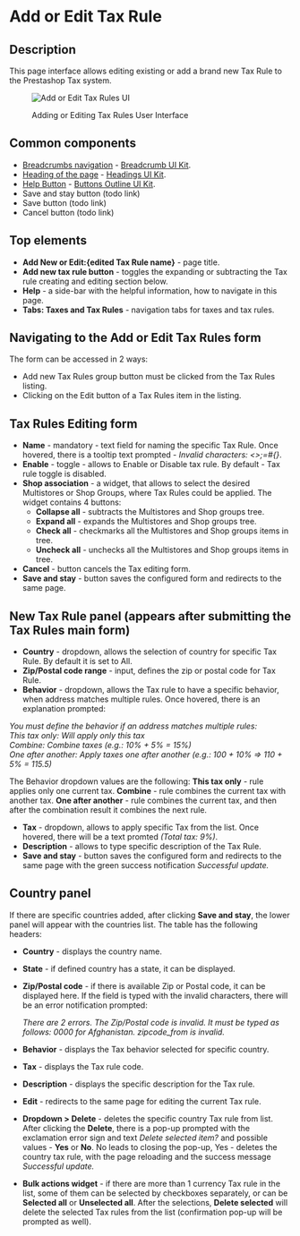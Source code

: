 # Add or Edit Tax Rule

## Description

This page interface allows editing existing or add a brand new Tax Rule to the Prestashop Tax system.

<figure><img src="../../../../../../.gitbook/assets/Screenshot 2022-11-14 at 17-04-43 Tax Rules Add new • ps_1780.png" alt="Add or Edit Tax Rules UI"><figcaption><p>Adding or Editing Tax Rules User Interface</p></figcaption></figure>

## Common components <a href="#common-components" id="common-components"></a>

* [Breadcrumbs navigation](broken-reference) - [Breadcrumb UI Kit](https://build.prestashop.com/prestashop-ui-kit/?path=/story/breadcrumb--breadcrumb).
* [Heading of the page](broken-reference) - [Headings UI Kit](https://build.prestashop.com/prestashop-ui-kit/?path=/story/headings--headings).
* [Help Button](broken-reference) - [Buttons Outline UI Kit](https://build.prestashop.com/prestashop-ui-kit/?path=/story/buttons--outline).
* Save and stay button (todo link)
* Save button (todo link)
* Cancel button (todo link)

## Top elements

* **Add New or Edit:{edited Tax Rule name}** - page title.
* **Add new tax rule button** - toggles the expanding or subtracting the Tax rule creating and editing section below.
* **Help** - a side-bar with the helpful information, how to navigate in this page.
* **Tabs: Taxes and Tax Rules** - navigation tabs for taxes and tax rules.

## Navigating to the Add or Edit Tax Rules form

The form can be accessed in 2 ways:

* Add new Tax Rules group button must be clicked from the Tax Rules listing.
* Clicking on the Edit button of a Tax Rules item in the listing.

## Tax Rules Editing form

* **Name** - mandatory - text field for naming the specific Tax Rule. Once hovered, there is a tooltip text prompted - _Invalid characters: <>;=#{}_.
* **Enable** - toggle - allows to Enable or Disable tax rule. By default - Tax rule toggle is disabled.
* **Shop association** - a widget, that allows to select the desired Multistores or Shop Groups, where Tax Rules could be applied. The widget contains 4 buttons:
  * **Collapse all** - subtracts the Multistores and Shop groups tree.
  * **Expand all** - expands the Multistores and Shop groups tree.
  * **Check all** - checkmarks all the Multistores and Shop groups items in tree.
  * **Uncheck all** - unchecks all the Multistores and Shop groups items in tree.
* **Cancel** - button cancels the Tax editing form.
* **Save and stay** - button saves the configured form and redirects to the same page.

## New Tax Rule panel (appears after submitting the Tax Rules main form)

* **Country** - dropdown, allows the selection of country for specific Tax Rule. By default it is set to All.
* **Zip/Postal code range** - input, defines the zip or postal code for Tax Rule.
* **Behavior** - dropdown, allows the Tax rule to have a specific behavior, when address matches multiple rules. Once hovered, there is an explanation prompted:

_You must define the behavior if an address matches multiple rules:_\
_This tax only: Will apply only this tax_\
_Combine: Combine taxes (e.g.: 10% + 5% = 15%)_\
_One after another: Apply taxes one after another (e.g.: 100 + 10% => 110 + 5% = 115.5)_

The Behavior dropdown values are the following: **This tax only** - rule applies only one current tax. **Combine** - rule combines the current tax with another tax. **One after another** - rule combines the current tax, and then after the combination result it combines the next rule.

* **Tax** - dropdown, allows to apply specific Tax from the list. Once hovered, there will be a text promted _(Total tax: 9%)_.
* **Description** - allows to type specific description of the Tax Rule.
* **Save and stay** - button saves the configured form and redirects to the same page with the green success notification _Successful update._

## Country panel

If there are specific countries added, after clicking **Save and stay**, the lower panel will appear with the countries list. The table has the following headers:

* **Country** - displays the country name.
* **State** - if defined country has a state, it can be displayed.
*   **Zip/Postal code** - if there is available Zip or Postal code, it can be displayed here. If the field is typed with the invalid characters, there will be an error notification prompted:

    _There are 2 errors. The Zip/Postal code is invalid. It must be typed as follows: 0000 for Afghanistan. zipcode\_from is invalid._
* **Behavior** - displays the Tax behavior selected for specific country.
* **Tax** - displays the Tax rule code.
* **Description** - displays the specific description for the Tax rule.
* **Edit** - redirects to the same page for editing the current Tax rule.
* **Dropdown > Delete** - deletes the specific country Tax rule from list. After clicking the **Delete**, there is a pop-up prompted with the exclamation error sign and text _Delete selected item?_ and possible values - **Yes** or **No**. No leads to closing the pop-up, Yes - deletes the country tax rule, with the page reloading and the success message _Successful update._
* **Bulk actions widget** - if there are more than 1 currency Tax rule in the list, some of them can be selected by checkboxes separately, or can be **Selected all** or **Unselected all**. After the selections, **Delete selected** will delete the selected Tax rules from the list (confirmation pop-up will be prompted as well).
